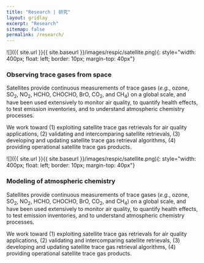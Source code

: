 ```yaml
---
title: "Research | 研究"
layout: gridlay
excerpt: "Research"
sitemap: false
permalink: /research/
---
```


<div class="row">
<div class="col-sm-5 clearfix">

![]({{ site.url }}{{ site.baseurl }}/images/respic/satellite.png){: style="width: 400px; float: left; border: 10px; margin-top: 40px"}
</div>

<div class="col-sm-7 clearfix">
<h3>Observing trace gases from space</h3>  
Satellites provide continuous measurements of trace gases (<i>e.g.</i>, ozone, SO<sub>2</sub>, NO<sub>2</sub>, 
HCHO, CHOCHO, BrO, CO<sub>2</sub>, and CH<sub>4</sub>) on a global scale, and have been used extensively to monitor air quality, 
to quantify health effects, to test emission inventories, and to understand atmospheric chemistry processes.

We work toward (1) exploiting satellite trace gas retrievals for air quality applications,
(2) validating and intercomparing satellite retrievals,
(3) developing and updating satellite trace gas retrieval algorithms, 
(4) providing operational satellite trace gas products.  
  
</div>
</div>

<div class="row">
<div class="col-sm-5 clearfix">

![]({{ site.url }}{{ site.baseurl }}/images/respic/satellite.png){: style="width: 400px; float: left; border: 10px; margin-top: 40px"}
</div>

<div class="col-sm-7 clearfix">
<h3>Modeling of atmospheric chemistry</h3>  
Satellites provide continuous measurements of trace gases (<i>e.g.</i>, ozone, SO<sub>2</sub>, NO<sub>2</sub>, 
HCHO, CHOCHO, BrO, CO<sub>2</sub>, and CH<sub>4</sub>) on a global scale, and have been used extensively to monitor air quality, 
to quantify health effects, to test emission inventories, and to understand atmospheric chemistry processes.

We work toward (1) exploiting satellite trace gas retrievals for air quality applications,
(2) validating and intercomparing satellite retrievals,
(3) developing and updating satellite trace gas retrieval algorithms, 
(4) providing operational satellite trace gas products.  
  
</div>
</div>